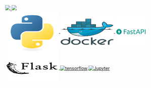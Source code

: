 <div style="display: inline-block">
  <a href="https://github.com/Gefte">
  <img height="170em" src="https://github-readme-stats.vercel.app/api?username=Gefte&show_icons=true&theme=dracula&include_all_commits=true&count_private=true"/>
  <img height="170em" src="https://github-readme-stats.vercel.app/api/top-langs/?username=Gefte&layout=compact&langs_count=7&theme=dracula"/>
</div>

<div style="" align="rigth">
  <img align="center" alt="Gef-Python" height="130" width="170" src="https://raw.githubusercontent.com/devicons/devicon/master/icons/python/python-original.svg">
  <img src="https://raw.githubusercontent.com/devicons/devicon/master/icons/docker/docker-original-wordmark.svg" alt="Docker Logo" height="100" width="170" align="center">
<img src="https://raw.githubusercontent.com/devicons/devicon/master/icons/fastapi/fastapi-original-wordmark.svg" alt="FastAPI Logo" height="100" width="100" align="center">
<img src="https://raw.githubusercontent.com/devicons/devicon/master/icons/flask/flask-original-wordmark.svg" alt="Flask Logo" height="100" width="170" align="center">
<img src="https://cdn.jsdelivr.net/gh/devicons/devicon/icons/tensorflow/tensorflow-original.svg" alt="tensorflow" height="100" width="170" align="center">
<img src="https://cdn.jsdelivr.net/gh/devicons/devicon/icons/jupyter/jupyter-original-wordmark.svg" alt="Jupyter" height="100" width="170" align="center">

</div>
